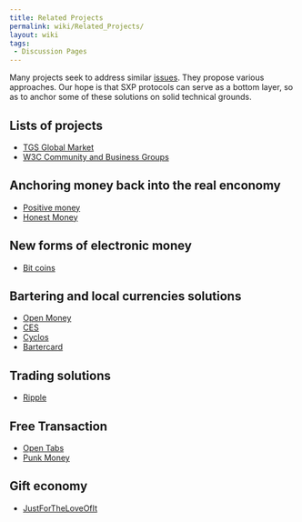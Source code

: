 ```yaml
---
title: Related Projects
permalink: wiki/Related_Projects/
layout: wiki
tags:
 - Discussion Pages
---
```


Many projects seek to address similar
[issues](/wiki/Exclusive_Money_Based_Economy "wikilink"). They propose various
approaches. Our hope is that SXP protocols can serve as a bottom layer,
so as to anchor some of these solutions on solid technical grounds.

Lists of projects
-----------------

-   [TGS Global
    Market](http://wiki.theglobalsquare.org/wiki/Global_Market)
-   [W3C Community and Business
    Groups](http://www.w3.org/community/community-io/)

Anchoring money back into the real enconomy
-------------------------------------------

-   [Positive money](http://www.positivemoney.org.uk/)
-   [Honest Money](http://honestmoney.org/)

New forms of electronic money
-----------------------------

-   [Bit coins](http://bitcoin.org)

Bartering and local currencies solutions
----------------------------------------

-   [Open Money](http://www.openmoney.org/)
-   [CES](http://ces.org.za/)
-   [Cyclos](http://www.project.cyclos.org/)
-   [Bartercard](http://bartercard.com)

Trading solutions
-----------------

-   [Ripple](http://ripple-project.org/)

Free Transaction
----------------

-   [Open Tabs](http://opentabs.net/)
-   [Punk Money](http://www.punkmoney.org/)

Gift economy
------------

-   [JustForTheLoveOfIt](http://justfortheloveofit.org/)

